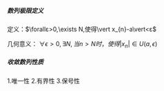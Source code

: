 ##### 数列极限定义
定义：$\forallε>0,\exists N,使得\vert x_{n}-a\vert<ε$

几何意义：
$\forall \epsilon>0,\exists N,当n>N时，使得\vert x_{n} \vert \in U(a,\epsilon)$
##### 收敛数列性质

1.唯一性
2.有界性
3.保号性
